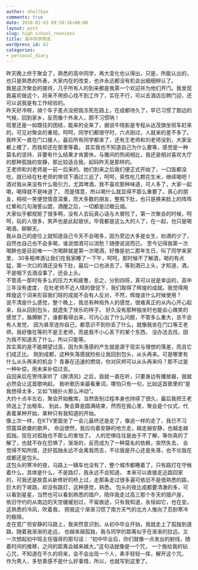 ```yaml
---
author: shellbye
comments: true
date: 2010-02-03 09:50:16+00:00
layout: post
slug: high_school_reunions
title: 高中同学聚会
wordpress_id: 82
categories:
- personal_diary
---
```


昨天晚上终于聚会了，熟悉的高中同学，再大变化也认得出，只是，所能认出的，也只是熟悉的外表，大家内在的改变，也许永远都没有机会出细细辨认了。  
我是这次聚会的接待，几乎所有人的到来都是我第一个欢迎并为他们开门。我发现我喜欢做这个，将来不用担心找不到工作了，实在不行，可以去酒店应聘门迎，还可以说我是有工作经验的。  
昨天好冷呀，骑个车子差点没把我冻死在路上，在成都待久了，早已习惯了那边的气候，回到家乡，反而像个外来人，颇不习惯呐！  
班里还是一如既往的团结，能来的全来了，据说牛晓影是专程从达茂旗坐班车赶来的，可见对聚会的重视。呵呵，同学们都很守时，六点刚过，人就来的差不多了。  
我昨天一直在门口接人，最后所有同学都来了，还有王老师和刘老师没到，大家全都上楼了，而我却还在那里等着。
其实我也不知道自己为什么要等，感觉是一种莫名的坚持，非要有什么结果才肯罢休。与雅间的热闹相比，我还是相对喜欢大厅的那种孤独的安静，那比较适合我，起码昨天是那样的。  
王老师和刘老师是一前一后来的，她们到来之后我们便正式开始了，一口饭都没吃，就已经在杜老师的带领下酒过三巡了，呵呵，索性吃几颗花生米，继续喝吧！  
酒对我从来没有什么吸引力，尤其啤酒，我不喜欢那种味道，可人多了，大家一起喝，喝得就不是味道了，
而是情意，所以喝什么就显得不那么重要了。真心的朋友，相视一笑便觉情意深重，而大多数的朋友，整瓶下肚，也只是换来脸上的阵阵红晕和几句海誓山盟，酒醒之后，一切都是过眼云烟。  
大家似乎都规矩了很多啊，没有人去玩真心话与大冒险了，第一次聚会的时候，呵呵，玩的人很多，笑声也是此起彼伏。毕竟都是这么大的人了，在一起，也只是喝喝酒，聊聊天。  
我从自己的座位上就知道自己今天不会喝多，因为旁边大多是女生，劝酒的少了，自然也自己也不会多喝，谁说借酒可以消愁？随便说说而已。
至今记得我第一次喝醉也是目前唯一一次喝醉就是第一次喝酒，好像是初二那年生日，叫了同学来家里，
30多瓶啤酒让我们在我家睡了一下午，呵呵，那时候不了解酒，喝的有点猛，第一次口的酒还没有下肚，最后一口也进去了，等到酒已上头，才知道，酒，不是咽下去酒没事了，还会上头。  
不管高一那时有多么的压力大和疲惫，总之，分到四班，真可以说是幸运的，高中三年没有虚度，
在杜老师不近人情的督促下，我们取得了辉煌的成就。我觉得用辉煌这个词来形容我们班的成就不会有人反对，不然，辉煌该什么时候使用？  
说不清是什么感觉，整个晚上，我总有种局外人的感觉，很难真正的从内心开心起来，自从回到包头，就遗失了快乐的样子。
好久没有那种独坐时也能会心微笑的感觉了。胳膊断了，谁都看得出来，可内心出了什么问题，不管多么重大，总不会有人发觉，
因为甚至连你自己，都意识不到你丢了什么，就像我坐在门口等王老师，我好像在等的不是王老师，而是我不小心丢下的某个东西，
没办法去找，因为我不知道丢了什么，所以只能等。  
其实真的是不能期望过高，因为失落感的产生就是源于现实与理想的落差，而且它们成正比。
刚到成都，这种失落感就险些让我回到包头，从头再来。可是哪里有什么从头再来的机会？
青春在迅速的燃烧，你对灰烬可以从头再来吗？那不过是一种补偿，用未来补偿过去。  
自回来后在贺伟家听了《醉清风》之后，我就一直在听，只要身边有播放器，我就必然会让这首歌响起。
我听歌历来最看重词，哪怕只有一句，比如这首歌里的“是我想得太多，又如飞蛾扑火那么冲动”。  
大约十点半左右，聚会开始散席，当然告别过程本身也持续了很久，最后我把王老师送上了出租车。
到此，聚会算是圆满结束，然而在我心里，聚会是个仪式，代表着某种开始，某种只有我知道的开始。  
像上次一样，在KTV里面坐了一会儿最终还是走了，像逃一样的走了，我已不习惯震耳欲聋的歌声，
命运使然，我应向着安静的地方走，越走越安静，也越走越孤独。现在对孤独也不那么的害怕了。
人的恐惧往往是由于不了解，等你真的了解了，也就不存在恐惧了，渐渐的，反而成为了一种莫名的依赖，突然失去，
会觉得不知所措，还好孤独永远不会离我而去，不论我是开心还是失落，也不论我在成都还是包头。  
这包头的寒冷的夜，马路上一辆车也没有了，整个城市都睡着了，只有路灯在守候着什么，具体是什么，不是路灯，我永远不会知道。
本来可以直接走近路回家的，可我还是故意从新修好的桥上过，走那条走过很多遍可依旧不是很熟悉的路，巨大的下坡路，却没有路灯，这种感觉，熟悉。
包头的夜比成都要清澈的多，可以看到星星，当然也可以看到熟悉的猎户，陪伴我走过高三那个冬天的猎户座，
依旧守约的从南边的天空缓缓划过，不留痕迹，只有我知道，永恒如它，也在变。这熟悉的冷风，吹着我，
把我这个渐渐习惯了南方天气的北方人推向了忍耐寒冷的极限。  
走在宽广但安静的马路上，我突然意识到，从初中毕业开始，我就走上了孤独到道路，随着我渐渐的走远，
也越来越孤独，我与同学的距离似乎在渐渐的拉远。又一次想起初中班主任强哥的那句话：
“初中毕业后，你们就像一点发出的射线，随着时间的推移，之间的距离会越来越大。”这句话就像是一个咒，
一个施给我的钻心咒，不知道在不久的将来，会不会出现一个人，素手轻轻一挥，解开这个咒。  
作为男人，多愁善感不是什么好事情，所以，也就写到这里了。  

